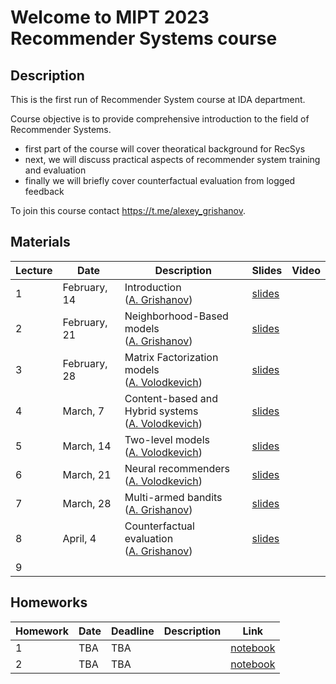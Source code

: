 # Welcome to MIPT 2023 Recommender Systems course

## Description
This is the first run of Recommender System course at IDA department.

Course objective is to provide comprehensive introduction to the field of Recommender Systems.

- first part of the course will cover theoratical background for RecSys
- next, we will discuss practical aspects of recommender system training and evaluation
- finally we will briefly cover counterfactual evaluation from logged feedback

To join this course contact https://t.me/alexey_grishanov.

## Materials

| Lecture | Date | Description | Slides | Video |
|---------|------|-------------|--------|-------|
| 1 | February, 14 | Introduction <br /> ([A. Grishanov](https://github.com/shashist)) | [slides](week_01_Introduction/rs_lecture01.pdf) | |
| 2 | February, 21 | Neighborhood-Based models <br /> ([A. Grishanov](https://github.com/shashist)) | [slides](week_02_neighborhood-based/rs_lecture02.pdf) | |
| 3 | February, 28 | Matrix Factorization models <br /> ([A. Volodkevich](https://github.com/monkey0head)) | [slides](week_03_dynamic_programming/rs_lecture03.pdf) | |
| 4 | March, 7 | Content-based and Hybrid systems <br /> ([A. Volodkevich](https://github.com/monkey0head)) | [slides](week_04_lightfm/rs_lecture04.pdf) | |
| 5 | March, 14 | Two-level models <br /> ([A. Volodkevich](https://github.com/monkey0head)) | [slides](week_05_neural/rs_lecture05.pdf) | |
| 6 | March, 21 | Neural recommenders <br /> ([A. Volodkevich](https://github.com/monkey0head)) | [slides](week_06_two_level/rs_lecture06.pdf) | |
| 7 | March, 28 | Multi-armed bandits <br /> ([A. Grishanov](https://github.com/shashist)) | [slides](week_07_bandits/rs_lecture07.pdf) | |
| 8 | April, 4 | Counterfactual evaluation <br /> ([A. Grishanov](https://github.com/shashist)) | [slides](week_08_counterfactual/rs_lecture08.pdf) | |
| 9 |  | |  | |



## Homeworks

| Homework | Date | Deadline | Description | Link |
|---------|------|-------------|--------|-------|
| 1 | TBA | TBA |  | [notebook](homework1/rs_hw1.ipynb) |
| 2 | TBA | TBA |  | [notebook](homework2/rs_hw2.ipynb) |
